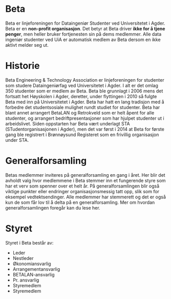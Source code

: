 # Beta
Beta er linjeforeningen for Dataingeniør Studenter ved Universitetet i Agder.
Beta er en **non-profit organisasjon**. Det betyr at Beta driver **ikke for å tjene penger**, men heller bruker fortjenesten sin på dems medlemmer.
Alle data ingeniør studenter ved UiA er automatisk medlem av Beta dersom en ikke aktivt melder seg ut.

# Historie

Beta Engineering & Technology Association er linjeforeningen for studenter som studere Dataingeniørfag ved Universitetet i Agder. I alt er det omlag 350 studenter som er medlem av Beta. Beta ble grunnlagt i 2006 mens det fortsatt het Høyskolen i Agder, deretter, under flyttingen i 2010 så fulgte Beta med inn på Universitetet i Agder. Beta har hatt en lang tradisjon med å forbedre det studentsosiale mulighet rundt studiet for studenter. Beta har blant annet arrangert BetaLAN og Retrokveld som er helt åpent for alle studenter, og arrangert bedriftpresentasjoner som har hjulpet studenter ut i arbeidslivet. Siden oppstarten har Beta vært underlagt STA (STudentorganisasjonen i Agder), men det var først i  2014 at Beta for første gang ble registrert i Brønnøysund Registeret som en frivillig organisasjon under STA.


# Generalforsamling

Betas medlemmer inviteres på generalforsamling en gang i året. Her blir det avholdt valg hvor medlemmene i Beta stemmer inn et fungerende styre som har et verv som spenner over et helt år. På generalforsamlingen blir også viktige punkter eller endringer organisasjonsmessig tatt opp, slik som for eksempel vedtektsendinger. Alle medlemmer har stemmerett og det er også kun de som får lov til å delta på en generalforsamling. Mer om hvordan generalforsamlingen foregår kan du lese her.


# Styret

Styret i Beta består av:

* Leder
* Nestleder
* Økonomiansvarlig
* Arrangementansvarlig
* BETALAN-ansvarlig
* Pr. ansvarlig
* Styremedlem
* Styremedlem
